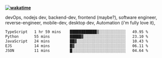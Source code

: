 **[![wakatime](https://wakatime.com/badge/user/87646243-158a-4241-a3cb-668e1fa2dbb8.svg)](https://wakatime.com/@87646243-158a-4241-a3cb-668e1fa2dbb8?style=plastic)**


devOps, nodejs dev, backend-dev, frontend (maybe?), software engineer, reverse-engineer, mobile-dev, desktop dev, Automation (i'm fully love it), 

<!--START_SECTION:waka-->

```txt
TypeScript   1 hr 59 mins    ████████████▒░░░░░░░░░░░░   49.95 %
Python       55 mins         █████▓░░░░░░░░░░░░░░░░░░░   23.10 %
JavaScript   24 mins         ██▓░░░░░░░░░░░░░░░░░░░░░░   10.43 %
EJS          14 mins         █▓░░░░░░░░░░░░░░░░░░░░░░░   06.11 %
JSON         11 mins         █░░░░░░░░░░░░░░░░░░░░░░░░   04.64 %
```

<!--END_SECTION:waka-->
